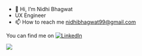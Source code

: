 - 👋 Hi, I’m Nidhi Bhagwat
- UX Engineer
- 📫 How to reach me nidhibhagwat99@gmail.com

<!---
Nidbhagwat/Nidbhagwat is a ✨ special ✨ repository because its `README.md` (this file) appears on your GitHub profile.
You can click the Preview link to take a look at your changes.
--->
You can find me on [![LinkedIn][2.2]][2]

<!-- Icons -->

[2.2]: https://raw.githubusercontent.com/MartinHeinz/MartinHeinz/master/linkedin-3-16.png (LinkedIn icon without padding)

<!-- Links to your social media accounts -->

[2]: https://www.linkedin.com/in/nidhi-bhagwat-0b668a168/



<a href="https://github.com/Nidbhagwat/github-readme-stats">
  <img align="left" src="https://github-readme-stats.vercel.app/api/top-langs/?username=Nidbhagwat&theme=dark" />
</a>
<a href="https://github.com/Nidbhagwat/github-rea"></a>
